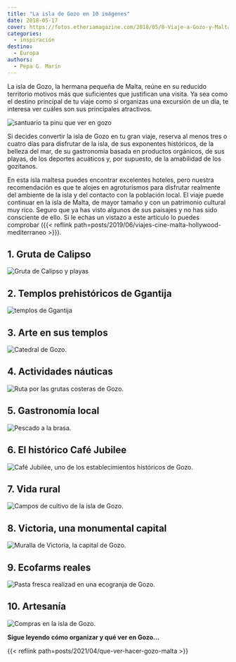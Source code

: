 ```yaml
---
title: "La isla de Gozo en 10 imágenes"
date: 2018-05-17
cover: https://fotos.etheriamagazine.com/2018/05/8-Viaje-a-Gozo-y-Malta-Viñedos.jpg
categories: 
  - inspiración
destino: 
  - Europa
authors: 
  - Pepa G. Marín
---
```


La isla de Gozo, la hermana pequeña de Malta, reúne en su reducido territorio motivos 
más que suficientes que justifican una visita. Ya sea como el destino principal de tu 
viaje como si organizas una excursión de un día, te interesa ver cuáles son sus 
principales atractivos. 

![santuario ta pinu que ver en gozo](https://fotos.etheriamagazine.com/2018/05/iglesia-ta-pinu-gozo.jpg "Basílica del Santuario Nacional de la Santísima Virgen de Ta ‘Pinu. © Timofey Borozdin")

Si decides convertir la isla de Gozo en tu gran viaje, reserva al menos tres o cuatro 
días para disfrutar de la isla, de sus exponentes históricos, de la belleza del mar, de 
su gastronomía basada en productos orgánicos, de sus playas, de los deportes acuáticos 
y, por supuesto, de la amabilidad de los gozitanos. 

En esta isla maltesa puedes encontrar excelentes hoteles, pero nuestra recomendación es 
que te alojes en agroturismos para disfrutar realmente del ambiente de la isla y del 
contacto con la población local. El viaje puede continuar en la isla de Malta, de mayor 
tamaño y con un patrimonio cultural muy rico. Seguro que ya has visto algunos de sus 
paisajes y no has sido consciente de ello. Si le echas un vistazo a este artículo lo 
puedes comprobar ({{< reflink 
path=posts/2019/06/viajes-cine-malta-hollywood-mediterraneo >}}). 

## 1\. Gruta de Calipso

![Gruta de Calipso y playas](https://fotos.etheriamagazine.com/2018/05/1-Viaje-a-Gozo-y-Malta-Gruta-Calipso.jpg "Gruta de Calipso y playas.")

## 2\. Templos prehistóricos de Ggantija

![templos de Ggantija](https://fotos.etheriamagazine.com/2018/05/7-Viaje-a-Gozo-y-Malta-Ruinas-Ggantija.jpg "Templos de Ggantija")

## 3\. Arte en sus templos

![Catedral de Gozo.](https://fotos.etheriamagazine.com/2018/05/2-Viaje-a-Gozo-y-Malta-Iglesia-Victoria.jpg "Catedral de Gozo.")

## 4\. Actividades náuticas

![Ruta por las grutas costeras de Gozo.](https://fotos.etheriamagazine.com/2018/05/5-Viaje-a-Gozo-y-Malta.jpg "Ruta por las grutas costeras de Gozo.")

## 5\. Gastronomía local

![Pescado a la brasa.](https://fotos.etheriamagazine.com/2018/05/10-Viaje-a-Gozo-y-Malta-Pescado.jpg "Pescado a la brasa.")

## 6\. El histórico Café Jubilee

![Café Jubilée, uno de los establecimientos históricos de Gozo.](https://fotos.etheriamagazine.com/2018/05/3-Viaje-a-Gozo-y-Malta-Cafe-Jubile.jpg "Café Jubilée, uno de los establecimientos históricos de Gozo.")

## 7\. Vida rural

![Campos de cultivo de la isla de Gozo.](https://fotos.etheriamagazine.com/2018/05/8-Viaje-a-Gozo-y-Malta-Viñedos.jpg "Campos de cultivo de la isla de Gozo.")

## 8\. Victoria, una monumental capital

![Muralla de Victoria, la capital de Gozo.](https://fotos.etheriamagazine.com/2018/05/4-Viaje-a-Gozo-y-Malta-Muralla-Ciutadella.jpg "Muralla de Victoria, la capital de Gozo.")

## 9\. Ecofarms reales

![Pasta fresca realizad en una ecogranja de Gozo.](https://fotos.etheriamagazine.com/2018/05/6-Viaje-a-Gozo-y-Malta-Riccardo.jpg "Pasta fresca realizad en una ecogranja de Gozo.")

## 10\. Artesanía

![Compras en la isla de Gozo.](https://fotos.etheriamagazine.com/2018/05/9-Viaje-a-Gozo-y-Malta-Compras.jpg "Compras en la isla de Gozo.")

**Sigue leyendo cómo organizar y qué ver en Gozo...** 

{{< reflink path=posts/2021/04/que-ver-hacer-gozo-malta >}}
